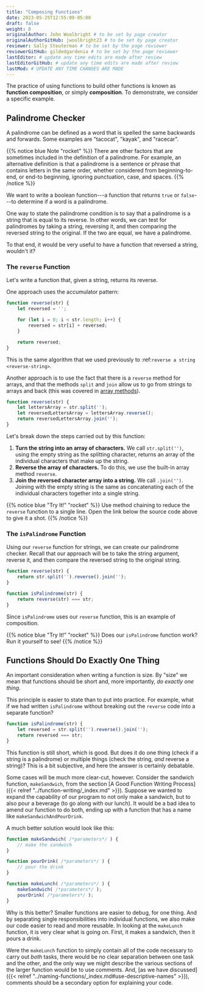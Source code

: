 ```yaml
---
title: "Composing Functions"
date: 2023-05-25T12:55:09-05:00
draft: false
weight: 8
originalAuthor: John Woolbright # to be set by page creator
originalAuthorGitHub: jwoolbright23 # to be set by page creator
reviewer: Sally Steuterman # to be set by the page reviewer
reviewerGitHub: gildedgardenia # to be set by the page reviewer
lastEditor: # update any time edits are made after review
lastEditorGitHub: # update any time edits are made after review
lastMod: # UPDATE ANY TIME CHANGES ARE MADE
---
```


The practice of using functions to build other functions is known as **function composition**, or simply **composition**. To demonstrate, we consider a specific example.

## Palindrome Checker

A palindrome can be defined as a word that is spelled the same backwards and forwards. Some examples are "tacocat", "kayak",  and "racecar".

{{% notice blue Note "rocket" %}}
There are other factors that are sometimes included in the definition of a palindrome. For example, an alternative definition is that a palindrome is a sentence or phrase that contains letters in the same order, whether considered from beginning-to-end, or end-to beginning, ignoring punctuation, case, and spaces. 
{{% /notice %}}

We want to write a boolean function---a function that returns `true` or `false`---to determine if a word is a palindrome.

One way to state the palindrome condition is to say that a palindrome is a string that is equal to its reverse. In other words, we can test for palindromes by taking a string, reversing it, and then comparing the reversed string to the original. If the two are equal, we have a palindrome.

To that end, it would be very useful to have a function that reversed a string, wouldn't it?

### The `reverse` Function

Let's write a function that, given a string, returns its reverse.

One approach uses the accumulator pattern:

```javascript
function reverse(str) {
    let reversed = '';

    for (let i = 0; i < str.length; i++) {
        reversed = str[i] + reversed;
    }

    return reversed;
}
```

This is the same algorithm that we used previously to :ref:`reverse a string <reverse-string>`.
<!-- TODO: Add link below when content is added to book -->
Another approach is to use the fact that there is a `reverse` method for arrays, and that the methods `split` and `join` allow us to go from strings to arrays and back (this was covered in [array methods]()).

```javascript
function reverse(str) {
    let lettersArray = str.split('');
    let reversedLettersArray = lettersArray.reverse();
    return reversedLettersArray.join('');
}
```

Let's break down the steps carried out by this function:

1. **Turn the string into an array of characters.** We call `str.split('')`, using the empty string as the splitting character, returns an array of the individual characters that make up the string.
1. **Reverse the array of characters.** To do this, we use the built-in array method `reverse`.
1. **Join the reversed character array into a string.** We call `.join('')`. Joining with the empty string is the same as concatenating each of the individual characters together into a single string.

{{% notice blue "Try It!" "rocket" %}}
Use method chaining to reduce the `reverse` function to a single line. Open the link below the source code above to give it a shot.
{{% /notice %}}

### The `isPalindrome` Function

Using our `reverse` function for strings, we can create our palindrome checker. Recall that our approach will be to take the string argument, reverse it, and then compare the reversed string to the original string.

```javascript
function reverse(str) {
    return str.split('').reverse().join('');
}

function isPalindrome(str) {
    return reverse(str) === str;
}
```

Since `isPalindrome` uses our `reverse` function, this is an example of composition. 

{{% notice blue "Try It!" "rocket" %}}
Does our `isPalindrome` function work? Run it yourself to see!
{{% /notice %}}

## Functions Should Do Exactly One Thing

An important consideration when writing a function is size. By "size" we mean that functions should be short and, more importantly, *do exactly one thing.* 

This principle is easier to state than to put into practice. For example, what if we had written `isPalindrome` without breaking out the `reverse` code into a separate function?

```javascript
function isPalindrome(str) {
    let reversed = str.split('').reverse().join('');
    return reversed === str;
}
```

This function is still short, which is good. But does it do one thing (check if a string is a palindrome) or multiple things (check the string, *and* reverse a string)? This is a bit subjective, and here the answer is certainly debatable. 

Some cases will be much more clear-cut, however. Consider the sandwich function, `makeSandwich`, from the section [A Good Function Writing Process]({{< relref "../function-writing/_index.md" >}}). Suppose we wanted to expand the capability of our program to not only make a sandwich, but to also pour a beverage (to go along with our lunch). It would be a bad idea to amend our function to do both, ending up with a function that has a name like `makeSandwichAndPourDrink`.

A much better solution would look like this:

```javascript
function makeSandwich( /*parameters*/ ) {
    // make the sandwich
}

function pourDrink( /*parameters*/ ) {
    // pour the drink
}

function makeLunch( /*parameters*/ ) {
    makeSandwich( /*parameters*/ );
    pourDrink( /*parameters*/ );
}
```

Why is this better? Smaller functions are easier to debug, for one thing. And by separating single responsibilities into individual functions, we also make our code easier to read and more reusable. In looking at the `makeLunch` function, it is very clear what is going on. First, it makes a sandwich, then it pours a drink. 

Were the `makeLunch` function to simply contain all of the code necessary to carry out *both* tasks, there would be no clear separation between one task and the other, and the only way we might describe the various sections of the larger function would be to use comments. And, [as we have discussed]({{< relref "../naming-functions/_index.md#use-descriptive-names" >}}), comments should be a secondary option for explaining your code.
